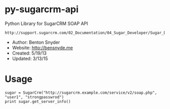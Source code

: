 py-sugarcrm-api
===============

Python Library for SugarCRM SOAP API

    http://support.sugarcrm.com/02_Documentation/04_Sugar_Developer/Sugar_Developer_Guide_6.5/02_Application_Framework/Web_Services/

- Author: Benton Snyder
- Website: http://bensnyde.me
- Created: 5/19/13
- Updated: 3/13/15

Usage
=====
```
sugar = SugarCrm("http://sugarcrm.example.com/service/v2/soap.php", "user1", "strongpasswrod")
print sugar.get_server_info()
```